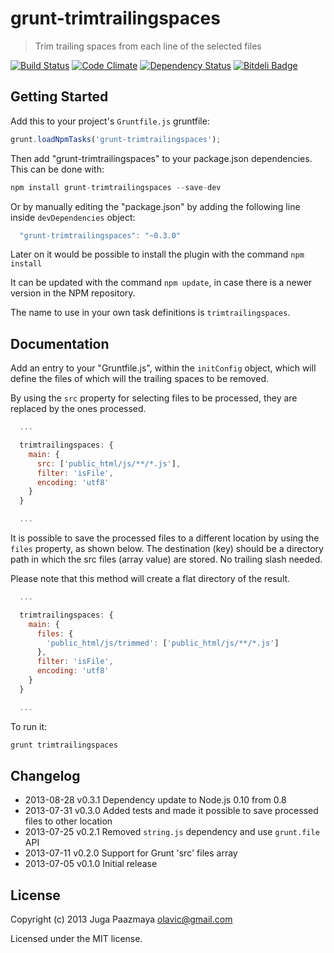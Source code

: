 # grunt-trimtrailingspaces

> Trim trailing spaces from each line of the selected files

[![Build Status](https://travis-ci.org/paazmaya/grunt-trimtrailingspaces.png?branch=master)](https://travis-ci.org/paazmaya/grunt-trimtrailingspaces)
[![Code Climate](https://codeclimate.com/github/paazmaya/grunt-trimtrailingspaces.png)](https://codeclimate.com/github/paazmaya/grunt-trimtrailingspaces)
[![Dependency Status](https://gemnasium.com/paazmaya/grunt-trimtrailingspaces.png)](https://gemnasium.com/paazmaya/grunt-trimtrailingspaces)
[![Bitdeli Badge](https://d2weczhvl823v0.cloudfront.net/paazmaya/grunt-trimtrailingspaces/trend.png)](https://bitdeli.com/free "Bitdeli Badge")

## Getting Started

Add this to your project's `Gruntfile.js` gruntfile:

```js
grunt.loadNpmTasks('grunt-trimtrailingspaces');
```

Then add "grunt-trimtrailingspaces" to your package.json dependencies. This can be done with:

```js
npm install grunt-trimtrailingspaces --save-dev
```

Or by manually editing the "package.json" by adding the following line inside `devDependencies` object:

```js
  "grunt-trimtrailingspaces": "~0.3.0"
```

Later on it would be possible to install the plugin with the command `npm install`

It can be updated with the command `npm update`, in case there is a newer version in the NPM repository.

The name to use in your own task definitions is `trimtrailingspaces`.


## Documentation

Add an entry to your "Gruntfile.js", within the `initConfig` object, which will define the 
files of which will the trailing spaces to be removed.

By using the `src` property for selecting files to be processed, they are replaced by the ones processed.

```js
  ...

  trimtrailingspaces: {
    main: {
      src: ['public_html/js/**/*.js'],
      filter: 'isFile',
      encoding: 'utf8'
    }
  }

  ...
```

It is possible to save the processed files to a different location by using the `files` property, as shown below.
The destination (key) should be a directory path in which the src files (array value) are stored. 
No trailing slash needed.

Please note that this method will create a flat directory of the result.

```js
  ...

  trimtrailingspaces: {
    main: {
      files: {
        'public_html/js/trimmed': ['public_html/js/**/*.js']
      },
      filter: 'isFile',
      encoding: 'utf8'
    }
  }

  ...
```

To run it:

```js
grunt trimtrailingspaces
```

  
## Changelog

* 2013-08-28    v0.3.1    Dependency update to Node.js 0.10 from 0.8
* 2013-07-31    v0.3.0    Added tests and made it possible to save processed files to other location
* 2013-07-25    v0.2.1    Removed `string.js` dependency and use `grunt.file` API
* 2013-07-11    v0.2.0    Support for Grunt 'src' files array
* 2013-07-05    v0.1.0    Initial release


## License

Copyright (c) 2013 Juga Paazmaya <olavic@gmail.com>

Licensed under the MIT license.

